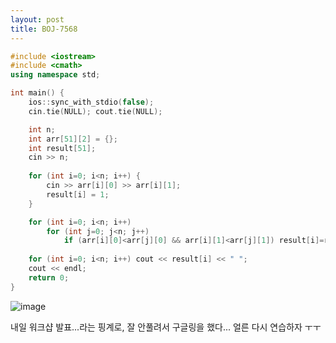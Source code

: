 ```yaml
---
layout: post
title: BOJ-7568
---
```


``` cpp
#include <iostream>
#include <cmath>
using namespace std;

int main() {
	ios::sync_with_stdio(false);
	cin.tie(NULL); cout.tie(NULL);

	int n;
	int arr[51][2] = {};
	int result[51];
	cin >> n;
  
	for (int i=0; i<n; i++) {
		cin >> arr[i][0] >> arr[i][1];
		result[i] = 1;	
	}

	for (int i=0; i<n; i++) 
		for (int j=0; j<n; j++) 
			if (arr[i][0]<arr[j][0] && arr[i][1]<arr[j][1]) result[i]=result[i]+1;
	
	for (int i=0; i<n; i++) cout << result[i] << " ";
	cout << endl;
    return 0;
}
```

![image](https://user-images.githubusercontent.com/37402072/127886972-0dd9a332-7b94-4b2d-b9a6-52576c91a738.png)

내일 워크샵 발표...라는 핑계로, 잘 안풀려서 구글링을 했다... 얼른 다시 연습하자 ㅜㅜ
